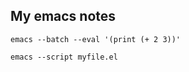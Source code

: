 ## My emacs notes

```
emacs --batch --eval '(print (+ 2 3))'
```

```
emacs --script myfile.el
```
